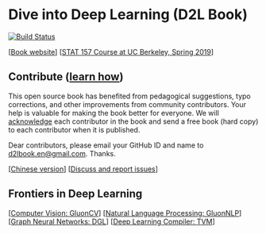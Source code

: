 # Dive into Deep Learning (D2L Book)

[![Build Status](http://ci.diveintodeeplearning.org/job/en/job/master/badge/icon)](http://ci.diveintodeeplearning.org/job/en/job/master/)

[[Book website](http://en.diveintodeeplearning.org/)]  [[STAT 157 Course at UC Berkeley, Spring 2019](http://courses.diveintodeeplearning.org/berkeley-stat-157/)]


## Contribute ([learn how](http://en.diveintodeeplearning.org/chapter_appendix/how-to-contribute.html))

This open source book has benefited from pedagogical suggestions, typo corrections, and other improvements from community contributors. Your help is valuable for making the book better for everyone. We will [acknowledge](http://en.diveintodeeplearning.org/chapter_introduction/preface.html#Acknowledgments) each contributor in the book and send a free book (hard copy) to each contributor when it is published. 

Dear contributors, please email your GitHub ID and name to d2lbook.en@gmail.com. Thanks.


[[Chinese version](https://github.com/diveintodeeplearning)] [[Discuss and report issues](https://discuss.mxnet.io/)] 


## Frontiers in Deep Learning

[[Computer Vision: GluonCV](https://gluon-cv.mxnet.io/)]  [[Natural Language Processing: GluonNLP](https://gluon-nlp.mxnet.io/)] [[Graph Neural Networks: DGL](https://www.dgl.ai/)] [[Deep Learning Compiler: TVM](https://tvm.ai/)]
